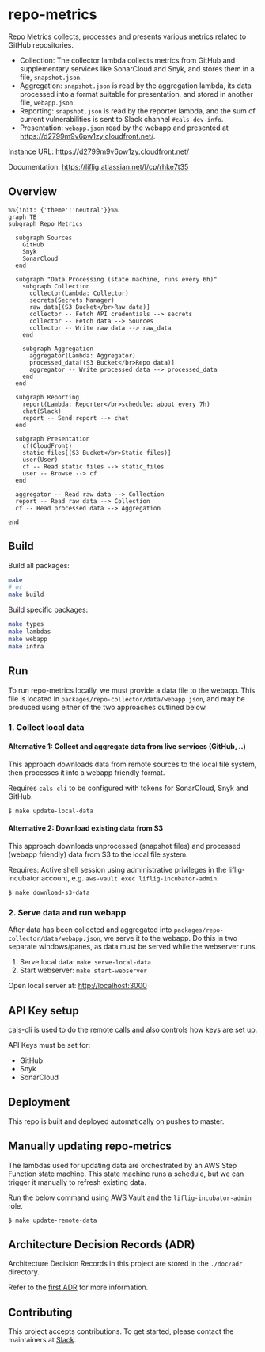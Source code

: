 # repo-metrics

Repo Metrics collects, processes and presents various metrics related to GitHub repositories.

- Collection: The collector lambda collects metrics from GitHub and supplementary services like SonarCloud and Snyk, and stores them in a file, `snapshot.json`.
- Aggregation: `snapshot.json` is read by the aggregation lambda, its data processed into a format suitable for presentation, and stored in another file, `webapp.json`.
- Reporting: `snapshot.json` is read by the reporter lambda, and the sum of current vulnerabilities is sent to Slack channel `#cals-dev-info`.
- Presentation: `webapp.json` read by the webapp and presented at <https://d2799m9v6pw1zy.cloudfront.net/>.

Instance URL: <https://d2799m9v6pw1zy.cloudfront.net/>

Documentation: <https://liflig.atlassian.net/l/cp/rhke7t35>

## Overview

```mermaid
%%{init: {'theme':'neutral'}}%%
graph TB
subgraph Repo Metrics

  subgraph Sources
    GitHub
    Snyk
    SonarCloud
  end

  subgraph "Data Processing (state machine, runs every 6h)"
    subgraph Collection
      collector(Lambda: Collector)
      secrets(Secrets Manager)
      raw_data[(S3 Bucket</br>Raw data)]
      collector -- Fetch API credentials --> secrets
      collector -- Fetch data --> Sources
      collector -- Write raw data --> raw_data
    end

    subgraph Aggregation
      aggregator(Lambda: Aggregator)
      processed_data[(S3 Bucket</br>Repo data)]
      aggregator -- Write processed data --> processed_data
    end
  end

  subgraph Reporting
    report(Lambda: Reporter</br>schedule: about every 7h)
    chat(Slack)
    report -- Send report --> chat
  end

  subgraph Presentation
    cf(CloudFront)
    static_files[(S3 Bucket</br>Static files)]
    user(User)
    cf -- Read static files --> static_files
    user -- Browse --> cf
  end

  aggregator -- Read raw data --> Collection
  report -- Read raw data --> Collection
  cf -- Read processed data --> Aggregation

end
```

## Build

Build all packages:

```bash
make
# or
make build
```

Build specific packages:

```bash
make types
make lambdas
make webapp
make infra
```

## Run

To run repo-metrics locally, we must provide a data file to the webapp. This file is located in `packages/repo-collector/data/webapp.json`, and may be produced using either of the two approaches outlined below.

### 1. Collect local data

#### Alternative 1: Collect and aggregate data from live services (GitHub, ..)

This approach downloads data from remote sources to the local file system, then processes it into a webapp friendly format.

Requires `cals-cli` to be configured with tokens for SonarCloud, Snyk and GitHub.

```shell
$ make update-local-data
```

#### Alternative 2: Download existing data from S3

This approach downloads unprocessed (snapshot files) and processed (webapp friendly) data from S3 to the local file system.

Requires: Active shell session using administrative privileges in the liflig-incubator account, e.g. `aws-vault exec liflig-incubator-admin`.

```shell
$ make download-s3-data
```

### 2. Serve data and run webapp

After data has been collected and aggregated into `packages/repo-collector/data/webapp.json`, we serve it to the webapp. Do this in two separate windows/panes, as data must be served while the webserver runs.

1. Serve local data: `make serve-local-data`
2. Start webserver: `make start-webserver`

Open local server at: <http://localhost:3000>

## API Key setup

[cals-cli](https://github.com/capralifecycle/cals-cli) is used to do the remote calls
and also controls how keys are set up.

API Keys must be set for:

- GitHub
- Snyk
- SonarCloud

## Deployment

This repo is built and deployed automatically on pushes to master.

## Manually updating repo-metrics

The lambdas used for updating data are orchestrated by an AWS Step Function state machine. This state machine runs a schedule, but we can trigger it manually to refresh existing data.

Run the below command using AWS Vault and the `liflig-incubator-admin` role.

```shell
$ make update-remote-data
```

## Architecture Decision Records (ADR)

Architecture Decision Records in this project are stored in the `./doc/adr` directory.

Refer to the [first ADR](doc/adr/0001-record-architecture-decisions.md) for more information.

## Contributing

This project accepts contributions. To get started, please contact the maintainers at [Slack](https://liflig.slack.com/archives/C02T4KTPYS2).
